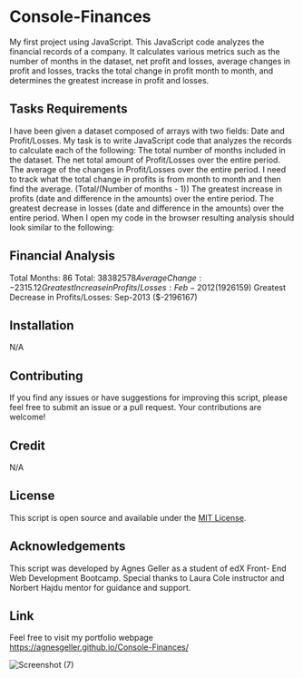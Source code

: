 # Console-Finances

My first project using JavaScript. This JavaScript code analyzes the financial records of a company. It calculates various metrics such as the number of months in the dataset, net profit and losses, average changes in profit and losses, tracks the total change in profit month to month, and determines the greatest increase in profit and losses.

## Tasks Requirements

I have been given a dataset composed of arrays with two fields: Date and Profit/Losses.
My task is to write JavaScript code that analyzes the records to calculate each of the following:
The total number of months included in the dataset.
The net total amount of Profit/Losses over the entire period.
The average of the changes in Profit/Losses over the entire period.
I need to track what the total change in profits is from month to month and then find the average.
(Total/(Number of months - 1))
The greatest increase in profits (date and difference in the amounts) over the entire period.
The greatest decrease in losses (date and difference in the amounts) over the entire period.
When I open my code in the browser  resulting analysis should look similar to the following:

Financial Analysis
----------------------------
Total Months: 86
Total: $38382578
Average Change: -2315.12
Greatest Increase in Profits/Losses: Feb-2012 ($1926159)
Greatest Decrease in Profits/Losses: Sep-2013 ($-2196167)

## Installation

N/A


## Contributing

If you find any issues or have suggestions for improving this script, please feel free to submit an issue or a pull request. Your contributions are welcome!

## Credit

N/A

## License

This script is open source and available under the [MIT License](https://opensource.org/licenses/MIT).

## Acknowledgements

This script was developed by Agnes Geller as a student of edX Front- End Web Development Bootcamp. Special thanks to Laura Cole instructor and Norbert Hajdu mentor for guidance and support.

## Link

Feel free to visit my portfolio webpage https://agnesgeller.github.io/Console-Finances/



![Screenshot (7)](https://github.com/AgnesGeller/Console-Finances/assets/147996856/6fba1b7f-61d2-4e2c-b2bd-ac673c6eb78c)


